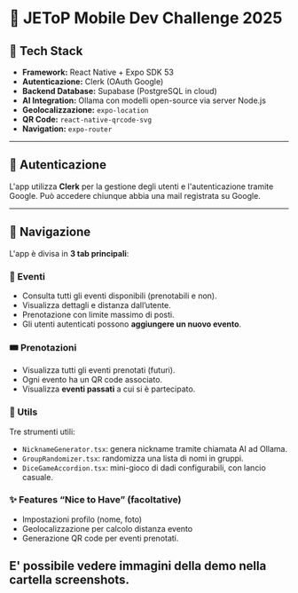# 🎉 JEToP Mobile Dev Challenge 2025 

## 🚀 Tech Stack

- **Framework:** React Native + Expo SDK 53
- **Autenticazione:** Clerk (OAuth Google)
- **Backend Database:** Supabase (PostgreSQL in cloud)
- **AI Integration:** Ollama con modelli open-source via server Node.js
- **Geolocalizzazione:** `expo-location`
- **QR Code:** `react-native-qrcode-svg`
- **Navigation:** `expo-router`

---

## 🔐 Autenticazione

L'app utilizza **Clerk** per la gestione degli utenti e l'autenticazione tramite Google. Può accedere chiunque abbia una mail registrata su Google.

---

## 🧭 Navigazione

L'app è divisa in **3 tab principali**:

### 📅 Eventi

- Consulta tutti gli eventi disponibili (prenotabili e non).
- Visualizza dettagli e distanza dall’utente.
- Prenotazione con limite massimo di posti.
- Gli utenti autenticati possono **aggiungere un nuovo evento**.

### 🎟 Prenotazioni

- Visualizza tutti gli eventi prenotati (futuri).
- Ogni evento ha un QR code associato.
- Visualizza **eventi passati** a cui si è partecipato.

### 🧰 Utils

Tre strumenti utili:

- `NicknameGenerator.tsx`: genera nickname tramite chiamata AI ad Ollama.
- `GroupRandomizer.tsx`: randomizza una lista di nomi in gruppi.
- `DiceGameAccordion.tsx`: mini-gioco di dadi configurabili, con lancio casuale.

### ✨ Features “Nice to Have” (facoltative)

- Impostazioni profilo (nome, foto)
- Geolocalizzazione per calcolo distanza evento
- Generazione QR code per eventi prenotati.

## E' possibile vedere immagini della demo nella cartella screenshots.